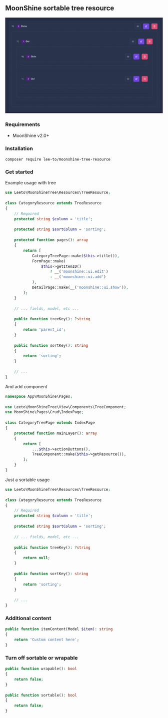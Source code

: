 ## MoonShine sortable tree resource

<p align="center">
<a href="https://moonshine-laravel.com" target="_blank">
<img src="https://github.com/lee-to/moonshine-tree-resource/blob/1.x/art/screenshot.png">
</a>
</p>

### Requirements

- MoonShine v2.0+

### Installation

```shell
composer require lee-to/moonshine-tree-resource
```

### Get started

Example usage with tree

```php
use Leeto\MoonShineTree\Resources\TreeResource;

class CategoryResource extends TreeResource
{
    // Required
    protected string $column = 'title';

    protected string $sortColumn = 'sorting';

    protected function pages(): array
    {
        return [
            CategoryTreePage::make($this->title()),
            FormPage::make(
                $this->getItemID()
                    ? __('moonshine::ui.edit')
                    : __('moonshine::ui.add')
            ),
            DetailPage::make(__('moonshine::ui.show')),
        ];
    }

    // ... fields, model, etc ...

    public function treeKey(): ?string
    {
        return 'parent_id';
    }

    public function sortKey(): string
    {
        return 'sorting';
    }

    // ...
}
```

And add component

```php
namespace App\MoonShine\Pages;

use Leeto\MoonShineTree\View\Components\TreeComponent;
use MoonShine\Pages\Crud\IndexPage;

class CategoryTreePage extends IndexPage
{
    protected function mainLayer(): array
    {
        return [
            ...$this->actionButtons(),
            TreeComponent::make($this->getResource()),
        ];
    }
}

```

Just a sortable usage

```php
use Leeto\MoonShineTree\Resources\TreeResource;

class CategoryResource extends TreeResource
{
    // Required
    protected string $column = 'title';

    protected string $sortColumn = 'sorting';

    // ... fields, model, etc ...

    public function treeKey(): ?string
    {
        return null;
    }

    public function sortKey(): string
    {
        return 'sorting';
    }

    // ...
}
```

### Additional content

```php
public function itemContent(Model $item): string
{
    return 'Custom content here';
}
```

### Turn off sortable or wrapable

```php
public function wrapable(): bool
{
    return false;
}

public function sortable(): bool
{
    return false;
}
```
